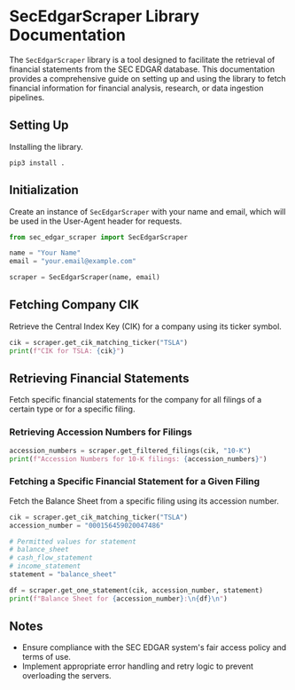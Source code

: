 # SecEdgarScraper Library Documentation

The `SecEdgarScraper` library is a tool designed to facilitate the retrieval of financial statements from the SEC EDGAR database. This documentation provides a comprehensive guide on setting up and using the library to fetch financial information for financial analysis, research, or data ingestion pipelines.

## Setting Up

Installing the library.

```shell
pip3 install .
```

## Initialization

Create an instance of `SecEdgarScraper` with your name and email, which will be used in the User-Agent header for requests.

```python
from sec_edgar_scraper import SecEdgarScraper

name = "Your Name"
email = "your.email@example.com"

scraper = SecEdgarScraper(name, email)
```

## Fetching Company CIK

Retrieve the Central Index Key (CIK) for a company using its ticker symbol.

```python
cik = scraper.get_cik_matching_ticker("TSLA")
print(f"CIK for TSLA: {cik}")
```

## Retrieving Financial Statements

Fetch specific financial statements for the company for all filings of a certain type or for a specific filing.

### Retrieving Accession Numbers for Filings

```python
accession_numbers = scraper.get_filtered_filings(cik, "10-K")
print(f"Accession Numbers for 10-K filings: {accession_numbers}")
```


### Fetching a Specific Financial Statement for a Given Filing

Fetch the Balance Sheet from a specific filing using its accession number.

```python
cik = scraper.get_cik_matching_ticker("TSLA")
accession_number = "000156459020047486"

# Permitted values for statement 
# balance_sheet
# cash_flow_statement
# income_statement
statement = "balance_sheet"

df = scraper.get_one_statement(cik, accession_number, statement)
print(f"Balance Sheet for {accession_number}:\n{df}\n")
```

## Notes

- Ensure compliance with the SEC EDGAR system's fair access policy and terms of use.
- Implement appropriate error handling and retry logic to prevent overloading the servers.
